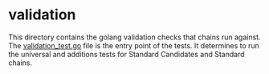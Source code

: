 # validation

This directory contains the golang validation checks that chains run against.
The [validation_test.go](validation/validation_test.go) file is the entry point
of the tests. It determines to run the universal and additions tests for 
Standard Candidates and Standard chains.